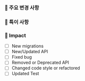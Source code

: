 ### 📍 주요 변경 사항

### 📍 특이 사항

### 📍 Impact
- [ ] New migrations  
- [ ] New/Updated API  
- [ ] Fixed bug  
- [ ] Removed or Deprecated API  
- [ ] Changed code style or refactored
- [ ] Updated Test
